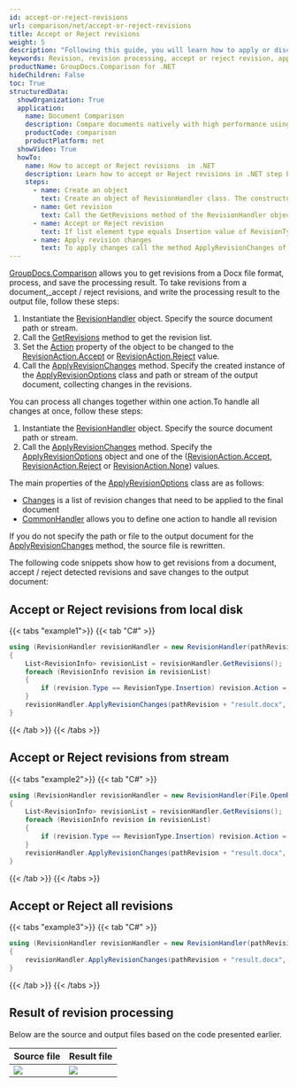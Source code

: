 ```yaml
---
id: accept-or-reject-revisions
url: comparison/net/accept-or-reject-revisions
title: Accept or Reject revisions
weight: 5
description: "Following this guide, you will learn how to apply or discard revisions found during document comparison using built-in Microsoft Word functionality."
keywords: Revision, revision processing, accept or reject revision, apply change for revision
productName: GroupDocs.Comparison for .NET
hideChildren: False
toc: True
structuredData:
  showOrganization: True
  application:
    name: Document Comparison
    description: Compare documents natively with high performance using C# language and GroupDocs.Comparison for .NET
    productCode: comparison
    productPlatform: net
  showVideo: True
  howTo:
    name: How to accept or Reject revisions  in .NET
    description: Learn how to accept or Reject revisions in .NET step by step
    steps:
      - name: Create an object
        text: Create an object of RevisionHandler class. The constructor takes the revision path or the revision file stream.
      - name: Get revision
        text: Call the GetRevisions method of the RevisionHandler object and asign the value to RevisionInfo list.
      - name: Accept or Reject revision
        text: If list element type equals Insertion value of RevisionType enum then Accept value of the RevisionAction enum asign to Action field of the element.
      - name: Apply revision changes
        text: To apply changes call the method ApplyRevisionChanges of the RevisionHandler object. The method takes a file path parameter of the resulting file and object of ApplyRevisionOptions class which should contains a Changes field initialised by RevisionInfo list.
---
```


[GroupDocs.Comparison](https://products.groupdocs.com/comparison/net) allows you to get revisions from a Docx file format, process, and save the processing result.
To take revisions from a document,_accept / reject revisions, and write the processing result to the output file, follow these steps:

1.  Instantiate the [RevisionHandler](https://reference.groupdocs.com/comparison/net/groupdocs.comparison.words.revision/revisionhandler) object. Specify the source document path or stream.
2.  Call the [GetRevisions](https://reference.groupdocs.com/comparison/net/groupdocs.comparison.words.revision/revisionhandler/methods/getrevisions) method to get the revision list.
3.  Set the [Action](https://reference.groupdocs.com/comparison/net/groupdocs.comparison.words.revision/revisioninfo/properties/action) property of the object to be changed to the [RevisionAction.Accept](https://reference.groupdocs.com/comparison/net/groupdocs.comparison.words.revision/revisionaction) or [RevisionAction.Reject](https://reference.groupdocs.com/comparison/net/groupdocs.comparison.words.revision/revisionaction) value.
4.  Call the [ApplyRevisionChanges](https://reference.groupdocs.com/comparison/net/groupdocs.comparison.words.revision/revisionhandler/methods/applyrevisionchanges/index) method. Specify the created instance of the [ApplyRevisionOptions](https://reference.groupdocs.com/comparison/net/groupdocs.comparison.words.revision/applyrevisionoptions) class and path or stream of the output document, collecting changes in the revisions.

You can process all changes together within one action.To handle all changes at once, follow these steps:

1.  Instantiate the [RevisionHandler](https://reference.groupdocs.com/comparison/net/groupdocs.comparison.words.revision/revisionhandler) object. Specify the source document path or stream.
2.  Call the [ApplyRevisionChanges](https://reference.groupdocs.com/comparison/net/groupdocs.comparison.words.revision/revisionhandler/methods/applyrevisionchanges/index) method. Specify the [ApplyRevisionOptions](https://reference.groupdocs.com/comparison/net/groupdocs.comparison.words.revision/applyrevisionoptions) object and one of the ([RevisionAction.Accept](https://reference.groupdocs.com/comparison/net/groupdocs.comparison.words.revision/revisionaction), [RevisionAction.Reject](https://reference.groupdocs.com/comparison/net/groupdocs.comparison.words.revision/revisionaction) or [RevisionAction.None](https://reference.groupdocs.com/comparison/net/groupdocs.comparison.words.revision/revisionaction)) values.

The main properties of the [ApplyRevisionOptions](https://reference.groupdocs.com/comparison/net/groupdocs.comparison.words.revision/applyrevisionoptions) class are as follows:

*   [Changes](https://reference.groupdocs.com/comparison/net/groupdocs.comparison.words.revision/applyrevisionoptions/properties/changes) is a list of revision changes that need to be applied to the final document
*   [CommonHandler](https://reference.groupdocs.com/comparison/net/groupdocs.comparison.words.revision/applyrevisionoptions/fields/commonhandler) allows you to define one action to handle all revision

If you do not specify the path or file to the output document for the [ApplyRevisionChanges](https://reference.groupdocs.com/comparison/net/groupdocs.comparison.words.revision/revisionhandler/methods/applyrevisionchanges) method, the source file is rewritten.

The following code snippets show how to get revisions from a document, accept / reject detected revisions and save changes to the output document:

## Accept or Reject revisions from local disk

{{< tabs "example1">}}
{{< tab "C#" >}}
```csharp
using (RevisionHandler revisionHandler = new RevisionHandler(pathRevision + "Document_with_revision.docx"))
{
    List<RevisionInfo> revisionList = revisionHandler.GetRevisions();
    foreach (RevisionInfo revision in revisionList)
    {
        if (revision.Type == RevisionType.Insertion) revision.Action = RevisionAction.Accept;
    }
    revisionHandler.ApplyRevisionChanges(pathRevision + "result.docx", new ApplyRevisionOptions() { Changes = revisionList });
}
```
{{< /tab >}}
{{< /tabs >}}

## Accept or Reject revisions from stream

{{< tabs "example2">}}
{{< tab "C#" >}}
```csharp
using (RevisionHandler revisionHandler = new RevisionHandler(File.OpenRead("Document_with_revision.docx")))
{
    List<RevisionInfo> revisionList = revisionHandler.GetRevisions();
    foreach (RevisionInfo revision in revisionList)
    {
        if (revision.Type == RevisionType.Insertion) revision.Action = RevisionAction.Accept;
    }
    revisionHandler.ApplyRevisionChanges(pathRevision + "result.docx", new ApplyRevisionOptions() { Changes = revisionList });
}
```
{{< /tab >}}
{{< /tabs >}}

## Accept or Reject all revisions

{{< tabs "example3">}}
{{< tab "C#" >}}
```csharp
using (RevisionHandler revisionHandler = new RevisionHandler(pathRevision + "Document_with_revision.docx"))
{
	revisionHandler.ApplyRevisionChanges(pathRevision + "result.docx", new ApplyRevisionOptions() { CommonHandler = RevisionAction.Accept });
}
```
{{< /tab >}}
{{< /tabs >}}

## Result of revision processing

Below are the source and output files based on the code presented earlier.

| Source file                                   | Result file                                          |
| --------------------------------------------- | ---------------------------------------------------- |
| ![](/comparison/net/images/revision-file.png) | ![](/comparison/net/images/result-revision-file.png) |
